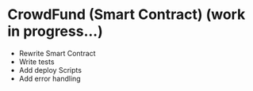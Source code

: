 # CrowdFund (Smart Contract) (work in progress...)
- Rewrite Smart Contract 
- Write tests
- Add deploy Scripts
- Add error handling